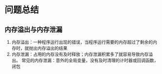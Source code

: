 # 问题总结

## 内存溢出与内存泄漏

1. 内存溢出：一种程序运行出现的错误，当程序运行需要的内存超过了剩余的内存时，就抛出内存溢出的结果
2. 内存泄漏：占用的内存没有及时释放；内存泄漏积累多了就容易导致内存溢出。
常见的内存泄漏：意外的全局变量，没有及时清理的计时器或回调函数，闭包

